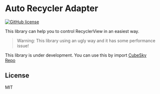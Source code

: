 # Auto Recycler Adapter
[![GitHub license](https://img.shields.io/badge/license-MIT-blue.svg?style=flat-square)](https://raw.githubusercontent.com/cubesky/AutoRecyclerAdapter/master/LICENSE)  

This library can help you to control RecyclerView in an easiest way.  
> Warning: This library using an ugly way and it has some performance issue!

This library is under development. You can use this by import [CubeSky Repo](https://cubesky-mvn.github.io)

## License
MIT